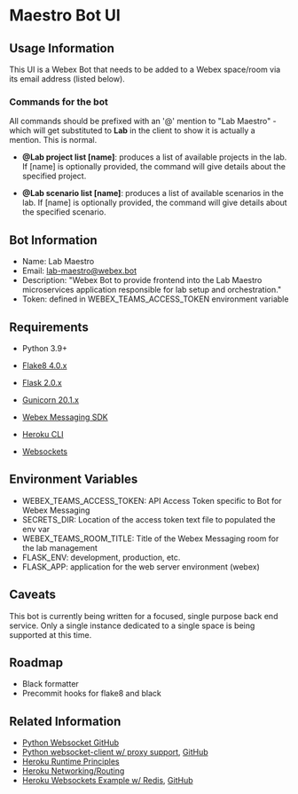 # Maestro Bot UI

## Usage Information

This UI is a Webex Bot that needs to be added to a Webex space/room via
its email address (listed below).

### Commands for the bot

All commands should be prefixed with an '@' mention to "Lab Maestro" -
which will get substituted to **Lab** in the client to show it is
actually a mention. This is normal.

- **@Lab project list [name]**: produces a list of available projects
in the lab.  If [name] is optionally provided, the command will give
details about the specified project.

- **@Lab scenario list [name]**: produces a list of available scenarios
in the lab.  If [name] is optionally provided, the command will give
details about the specified scenario.


## Bot Information

- Name: Lab Maestro
- Email: lab-maestro@webex.bot
- Description: "Webex Bot to provide frontend into the Lab Maestro microservices application responsible for lab setup and orchestration."
- Token: defined in WEBEX_TEAMS_ACCESS_TOKEN environment variable

## Requirements

- Python 3.9+
- [Flake8 4.0.x](https://flake8.pycqa.org/en/latest/)
- [Flask 2.0.x](https://flask.palletsprojects.com/en/2.0.x/)
- [Gunicorn 20.1.x](https://docs.gunicorn.org/en/latest/index.html)
- [Webex Messaging SDK](https://webexteamssdk.readthedocs.io/en/latest/index.html)

- [Heroku CLI](https://devcenter.heroku.com/categories/command-line)
- [Websockets](https://websockets.readthedocs.io/en/stable/)

## Environment Variables

- WEBEX_TEAMS_ACCESS_TOKEN: API Access Token specific to Bot for Webex Messaging
- SECRETS_DIR: Location of the access token text file to populated the env var
- WEBEX_TEAMS_ROOM_TITLE: Title of the Webex Messaging room for the lab management
- FLASK_ENV: development, production, etc.
- FLASK_APP: application for the web server environment (webex)

## Caveats

This bot is currently being written for a focused, single purpose back end
service. Only a single instance dedicated to a single space is being
supported at this time.

## Roadmap

- Black formatter
- Precommit hooks for flake8 and black

## Related Information

- [Python Websocket GitHub](https://github.com/aaugustin/websockets)
- [Python websocket-client w/ proxy support](https://websocket-client.readthedocs.io/en/latest/), [GitHub](https://github.com/websocket-client/websocket-client)
- [Heroku Runtime Principles](https://devcenter.heroku.com/articles/runtime-principles)
- [Heroku Networking/Routing](https://devcenter.heroku.com/articles/http-routing)
- [Heroku Websockets Example w/ Redis](https://devcenter.heroku.com/articles/python-websockets), [GitHub](https://github.com/heroku-examples/python-websockets-chat)
